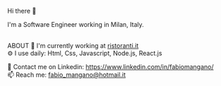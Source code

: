 Hi there 👋

I'm a Software Engineer working in Milan, Italy.  
<br />

ABOUT 
🏢   I'm currently working at [ristoranti.it](https://www.ristoranti.it/)  
⚙️  I use daily: Html, Css, Javascript, Node.js, React.js  
  
💬   Contact me on Linkedin: https://www.linkedin.com/in/fabiomangano/    
📫   Reach me: fabio_mangano@hotmail.it  
